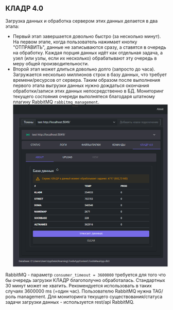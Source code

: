 ﻿## КЛАДР 4.0

Загрузка данных и обработка сервером этих данных делается в два этапа:
- Первый этап завершается довольно быстро (за несколько минут). На первом этапе, когда пользователь нажимает кнопку "ОТПРАВИТЬ", данные не записываются сразу, а ставятся в очередь на обработку. Каждая порция данных идёт как отдельная задача, а узел (или узлы, если их несколько) обрабатывают эту очередь в меру общей производительности. 
- Второй этап может длиться довольно долго (запросто до часа). Загружается несколько миллионов строк в базу данных, что требует времени/ресурсов от сервера. Таким образом после выполнения первого этапа выгрузки данных нужно дождаться окончания обработки/записи этих данных непосредственно в БД. Мониторинг текущего состояния очереди выполнятеся благодаря штатному плагину RabbitMQ `rabbitmq_management`.
![КЛАДР процесс обработки](../ToolsMauiApp/img/kladr-status-progress.png)

RabbitMQ - параметр `consumer_timeout = 3600000` требуется для того что бы очередь загрузки КЛАДР благополучно обработалась. Стандартных 30 минут может не хватить. Рекомендуется использовать в таких случаях 3600000 ms (=один час).
Пользователю RabbitMQ нужна TAG/роль management. Для мониторинга текущего существования/статуса задачи загрузки данных - используется rest/api RabbitMQ.